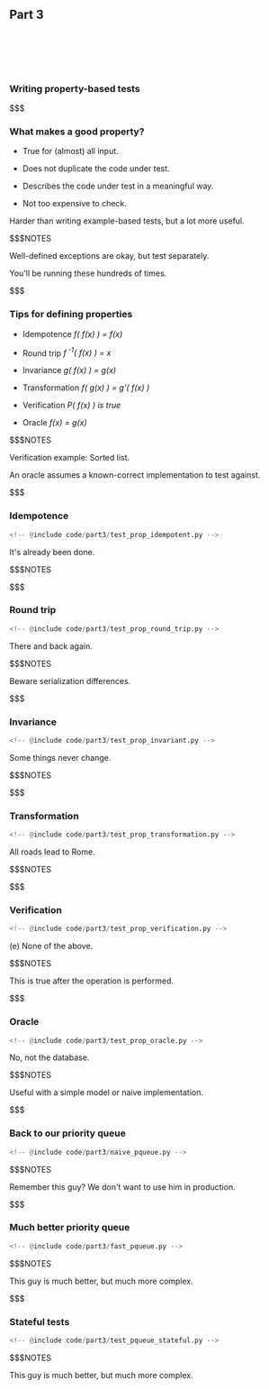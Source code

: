 ## Part 3

<br/>
<br/>
<br/>
<br/>

### Writing property-based tests

$$$

### What makes a good property?

* True for (almost) all input. <!--@exec frag("hc")-->

* Does not duplicate the code under test. <!--@exec frag("hc")-->

* Describes the code under test in a meaningful way. <!--@exec frag("hc")-->

* Not too expensive to check. <!--@exec frag("hc")-->

Harder than writing example-based tests, but a lot more useful.
<!--@exec frag()-->

$$$NOTES

Well-defined exceptions are okay, but test separately.

You'll be running these hundreds of times.

$$$

### Tips for defining properties

* <span>Idempotence</span> <!--@exec frag("hc", "1")-->
  <span>*f( f(x) ) = f(x)*</span> <!--@exec frag("vhc", "1")-->

* <span>Round trip</span> <!--@exec frag("hc", "2")-->
  <span>*f<sup> -1</sup>( f(x) ) = x*</span> <!--@exec frag("vhc", "2")-->

* <span>Invariance</span> <!--@exec frag("hc", "3")-->
  <span>*g( f(x) ) = g(x)*</span> <!--@exec frag("vhc", "3")-->

* <span>Transformation</span> <!--@exec frag("hc", "4")-->
  <span>*f( g(x) ) = g'( f(x) )*</span> <!--@exec frag("vhc", "4")-->

* <span>Verification</span> <!--@exec frag("hc", "5")-->
  <span>*P( f(x) ) is true*</span> <!--@exec frag("vhc", "5")-->

* <span>Oracle</span> <!--@exec frag("hc", "6")-->
  <span>*f(x) = g(x)*</span> <!--@exec frag("vhc", "6")-->

<!--{_class="sb"}-->

$$$NOTES

Verification example: Sorted list.

An oracle assumes a known-correct implementation to test against.

$$$

### Idempotence

```python
<!-- @include code/part3/test_prop_idempotent.py -->
```

It's already been done.

$$$NOTES

$$$

### Round trip

```python
<!-- @include code/part3/test_prop_round_trip.py -->
```

There and back again.

$$$NOTES

Beware serialization differences.

$$$

### Invariance

```python
<!-- @include code/part3/test_prop_invariant.py -->
```

Some things never change.

$$$NOTES

$$$

### Transformation

```python
<!-- @include code/part3/test_prop_transformation.py -->
```

All roads lead to Rome.

$$$NOTES

$$$

### Verification

```python
<!-- @include code/part3/test_prop_verification.py -->
```

(e) None of the above.

$$$NOTES

This is true after the operation is performed.

$$$

### Oracle

```python
<!-- @include code/part3/test_prop_oracle.py -->
```

No, not the database.

$$$NOTES

Useful with a simple model or naive implementation.

$$$

### Back to our priority queue

```python
<!-- @include code/part3/naive_pqueue.py -->
```

$$$NOTES

Remember this guy? We don't want to use him in production.

$$$

### Much better priority queue

```python
<!-- @include code/part3/fast_pqueue.py -->
```

$$$NOTES

This guy is much better, but much more complex.

$$$

### Stateful tests

```python
<!-- @include code/part3/test_pqueue_stateful.py -->
```
<!--{_style="font-size:50%"}-->

$$$NOTES

This guy is much better, but much more complex.
